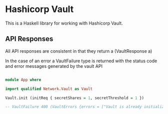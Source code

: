 # Hashicorp Vault

This is a Haskell library for working with Hashicorp Vault.

## API Responses

All API responses are consistent in that they return a (VaultResponse a)

In the case of an error a VaultFailure type is returned with the status code and error messages
generated by the vault API

```haskell

module App where

import qualified Network.Vault as Vault

Vault.init (initReq { secretShares = 1, secretThreshold = 1 })

-- VaultFailure 400 (VaultErrors {errors = ["Vault is already initialized"]})
```
